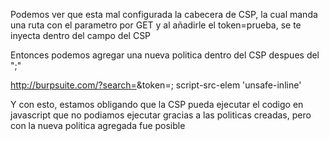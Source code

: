 
Podemos ver que esta mal configurada la cabecera de CSP, la cual manda una ruta con el parametro por GET y al añadirle el token=prueba, se te inyecta dentro del campo del CSP

Entonces podemos agregar una nueva politica dentro del CSP despues  del ";"

http://burpsuite.com/?search=<script>alert(1)</script>&token=; script-src-elem 'unsafe-inline'

Y con esto, estamos obligando que la CSP pueda ejecutar el codigo en javascript que no podiamos ejecutar gracias a las politicas creadas, pero con la nueva politica agregada fue posible

